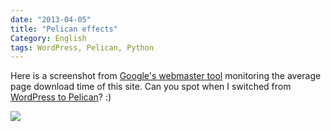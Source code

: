 ```yaml
---
date: "2013-04-05"
title: "Pelican effects"
Category: English
tags: WordPress, Pelican, Python
---
```


Here is a screenshot from [Google's webmaster tool](https://www.google.com/webmasters/tools/home) monitoring the average page download time of this site. Can you spot when I switched from [WordPress to Pelican](https://kevin.deldycke.com/2013/02/wordpress-to-pelican/)? :)

![]({attach}pelican-boost.png)
